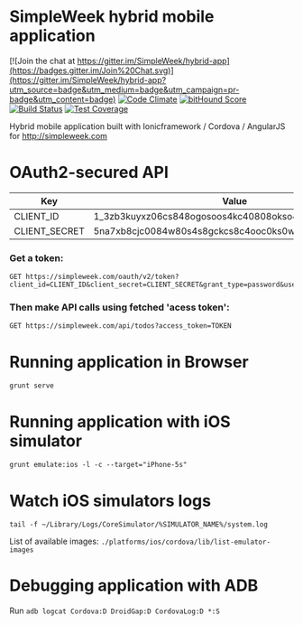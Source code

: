 # SimpleWeek hybrid mobile application

[![Join the chat at https://gitter.im/SimpleWeek/hybrid-app](https://badges.gitter.im/Join%20Chat.svg)](https://gitter.im/SimpleWeek/hybrid-app?utm_source=badge&utm_medium=badge&utm_campaign=pr-badge&utm_content=badge) [![Code Climate](https://codeclimate.com/github/SimpleWeek/hybrid-app/badges/gpa.svg)](https://codeclimate.com/github/SimpleWeek/hybrid-app) [![bitHound Score](https://www.bithound.io/github/SimpleWeek/hybrid-app/badges/score.svg)](https://www.bithound.io/github/SimpleWeek/hybrid-app) [![Build Status](https://travis-ci.org/SimpleWeek/hybrid-app.svg?branch=master)](https://travis-ci.org/SimpleWeek/hybrid-app) [![Test Coverage](https://codeclimate.com/github/SimpleWeek/hybrid-app/badges/coverage.svg)](https://codeclimate.com/github/SimpleWeek/hybrid-app)

Hybrid mobile application built with Ionicframework / Cordova / AngularJS for http://simpleweek.com

# OAuth2-secured API

Key  | Value
------------- | -------------
CLIENT_ID  | 1_3zb3kuyxz06cs848ogosoos4kc40808okso4o4gkgs4s0w4s4o
CLIENT_SECRET  | 5na7xb8cjc0084w80s4s8gckcs8c4ooc0ks0w0g8okwwkgsk88

### Get a token:
    GET https://simpleweek.com/oauth/v2/token?client_id=CLIENT_ID&client_secret=CLIENT_SECRET&grant_type=password&username=USERNAME&password=PASSWORD

### Then make API calls using fetched 'acess token':
    GET https://simpleweek.com/api/todos?access_token=TOKEN

# Running application in Browser

`grunt serve`

# Running application with iOS simulator

`grunt emulate:ios -l -c --target="iPhone-5s"`

# Watch iOS simulators logs

`tail -f ~/Library/Logs/CoreSimulator/%SIMULATOR_NAME%/system.log`


List of available images:
`./platforms/ios/cordova/lib/list-emulator-images`


# Debugging application with ADB

Run `adb logcat Cordova:D DroidGap:D CordovaLog:D *:S`
